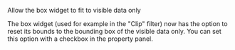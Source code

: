 Allow the box widget to fit to visible data only

The box widget (used for example in the "Clip" filter) now has the option to reset its bounds to the bounding box
of the visible data only. You can set this option with a checkbox in the property panel.
